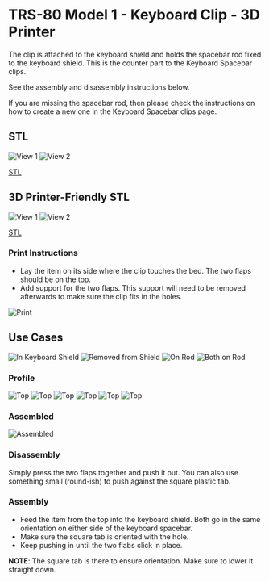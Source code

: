# TRS-80 Model 1 - Keyboard Clip - 3D Printer

The clip is attached to the keyboard shield and holds the spacebar rod fixed to the keyboard shield. This is the counter part to the Keyboard Spacebar clips.

See the assembly and disassembly instructions below.

If you are missing the spacebar rod, then please check the instructions on how to create a new one in the Keyboard Spacebar clips page.

## STL

![View 1](Images/Keyboard_Clip_1.png)
![View 2](Images/Keyboard_Clip_2.png)

[STL](Keyboard_Clip.stl)

## 3D Printer-Friendly STL

![View 1](Images/Keyboard_Clip_Printable_1.png)
![View 2](Images/Keyboard_Clip_Printable_2.png)

[STL](Keyboard_Clip_Printable.stl)

### Print Instructions

- Lay the item on its side where the clip touches the bed. The two flaps should be on the top.
- Add support for the two flaps. This support will need to be removed afterwards to make sure the clip fits in the holes.

![Print](Images/Print.png)

## Use Cases

![In Keyboard Shield](Images/DSC00111_Part_Small.png)
![Removed from Shield](Images/IMG_1211_Small.png)
![On Rod](Images/IMG_1193_Small.png)
![Both on Rod](Images/IMG_1192_Small.png)

### Profile

![Top](Images/IMG_1174_Small.png)
![Top](Images/IMG_1175_Small.png)
![Top](Images/IMG_1176_Small.png)
![Top](Images/IMG_1177_Small.png)
![Top](Images/IMG_1178_Small.png)
![Top](Images/IMG_1179_Small.png)

### Assembled

![Assembled](Images/DSC00112_Part_Small.png)

### Disassembly

Simply press the two flaps together and push it out. You can also use something small (round-ish) to push against the square plastic tab.

### Assembly

- Feed the item from the top into the keyboard shield. Both go in the same orientation on either side of the keyboard spacebar.
- Make sure the square tab is oriented with the hole.
- Keep pushing in until the two flabs click in place.

**NOTE**: The square tab is there to ensure orientation. Make sure to lower it straight down.
